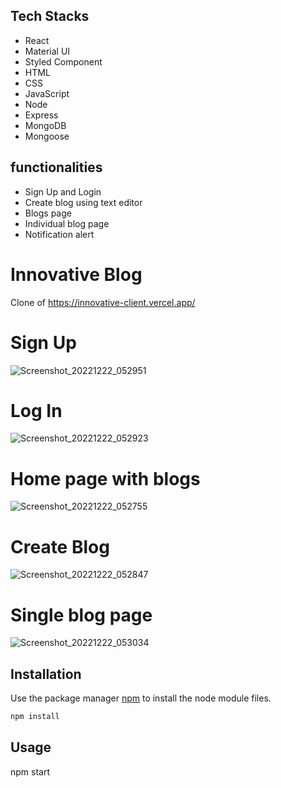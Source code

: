 ## Tech Stacks
- React
- Material UI
- Styled Component
- HTML
- CSS
- JavaScript
- Node
- Express
- MongoDB
- Mongoose

## functionalities

- Sign Up and Login
- Create blog using text editor
- Blogs page
- Individual blog page
- Notification alert

# Innovative Blog

Clone of <a> https://innovative-client.vercel.app/</a><br>
# Sign Up
![Screenshot_20221222_052951](https://user-images.githubusercontent.com/76251822/209130645-0640e732-d426-4a95-a6d7-bdd0d3e22875.png)
# Log In
![Screenshot_20221222_052923](https://user-images.githubusercontent.com/76251822/209130621-8fae726d-9a19-413c-a6a0-330227d330b0.png)
# Home page with blogs
![Screenshot_20221222_052755](https://user-images.githubusercontent.com/76251822/209130664-50ee57df-b204-4099-b952-98b3b1d3d776.png)
# Create Blog
![Screenshot_20221222_052847](https://user-images.githubusercontent.com/76251822/209130680-073fe46e-d6a7-468d-95e7-4cb447af48b7.png)
# Single blog page
![Screenshot_20221222_053034](https://user-images.githubusercontent.com/76251822/209130694-98d69cb6-2a17-474a-94f6-41398ca56370.png)

## Installation
Use the package manager [npm](https://docs.npmjs.com/cli/v6/commands/npm-install) to install the node module files.

```bash
npm install
```

## Usage
npm start
```



